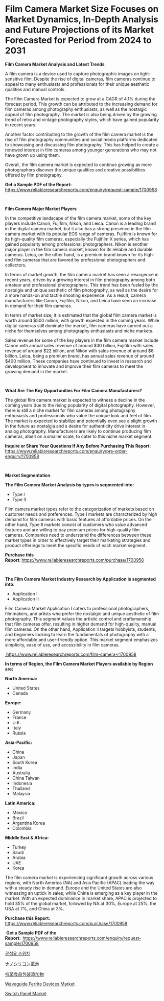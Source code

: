 <p><h1>Film Camera Market Size Focuses on Market Dynamics, In-Depth Analysis and Future Projections of its Market Forecasted for Period from 2024 to 2031</h1></p><p><strong>Film Camera Market Analysis and Latest Trends</strong></p>
<p><p>A film camera is a device used to capture photographic images on light-sensitive film. Despite the rise of digital cameras, film cameras continue to appeal to many enthusiasts and professionals for their unique aesthetic qualities and manual controls.</p><p>The Film Camera Market is expected to grow at a CAGR of 4.1% during the forecast period. This growth can be attributed to the increasing demand for film cameras among photography enthusiasts, as well as the nostalgic appeal of film photography. The market is also being driven by the growing trend of retro and vintage photography styles, which have gained popularity in recent years.</p><p>Another factor contributing to the growth of the film camera market is the rise of film photography communities and social media platforms dedicated to showcasing and discussing film photography. This has helped to create a renewed interest in film cameras among younger generations who may not have grown up using them.</p><p>Overall, the film camera market is expected to continue growing as more photographers discover the unique qualities and creative possibilities offered by film photography.</p></p>
<p><strong>Get a Sample PDF of the Report:&nbsp;</strong> <a href="https://www.reliableresearchreports.com/enquiry/request-sample/1700958">https://www.reliableresearchreports.com/enquiry/request-sample/1700958</a></p>
<p>&nbsp;</p>
<p><strong>Film Camera Major Market Players</strong></p>
<p><p>In the competitive landscape of the film camera market, some of the key players include Canon, Fujifilm, Nikon, and Leica. Canon is a leading brand in the digital camera market, but it also has a strong presence in the film camera market with its popular EOS range of cameras. Fujifilm is known for its high-quality film cameras, especially the Fujifilm X series, which has gained popularity among professional photographers. Nikon is another major player in the film camera market, known for its reliable and durable cameras. Leica, on the other hand, is a premium brand known for its high-end film cameras that are favored by professional photographers and collectors.</p><p>In terms of market growth, the film camera market has seen a resurgence in recent years, driven by a growing interest in film photography among both amateur and professional photographers. This trend has been fueled by the nostalgia and unique aesthetic of film photography, as well as the desire for a more hands-on and tactile shooting experience. As a result, camera manufacturers like Canon, Fujifilm, Nikon, and Leica have seen an increase in demand for their film cameras.</p><p>In terms of market size, it is estimated that the global film camera market is worth around $500 million, with growth expected in the coming years. While digital cameras still dominate the market, film cameras have carved out a niche for themselves among photography enthusiasts and niche markets.</p><p>Sales revenue for some of the key players in the film camera market include Canon with annual sales revenue of around $30 billion, Fujifilm with sales revenue of around $22 billion, and Nikon with sales revenue of around $6 billion. Leica, being a premium brand, has annual sales revenue of around $400 million. These companies have continued to invest in research and development to innovate and improve their film cameras to meet the growing demand in the market.</p></p>
<p>&nbsp;</p>
<p><strong>What Are The Key Opportunities For Film Camera Manufacturers?</strong></p>
<p><p>The global film camera market is expected to witness a decline in the coming years due to the rising popularity of digital photography. However, there is still a niche market for film cameras among photography enthusiasts and professionals who value the unique look and feel of film. The market is expected to stabilize and potentially even see a slight growth in the future as nostalgia and a desire for authenticity drive interest in analog photography. Manufacturers are likely to continue producing film cameras, albeit on a smaller scale, to cater to this niche market segment.</p></p>
<p><strong>Inquire or Share Your Questions If Any Before Purchasing This Report:</strong> <a href="https://www.reliableresearchreports.com/enquiry/pre-order-enquiry/1700958">https://www.reliableresearchreports.com/enquiry/pre-order-enquiry/1700958</a></p>
<p>&nbsp;</p>
<p><strong>Market Segmentation</strong></p>
<p><strong>The Film Camera Market Analysis by types is segmented into:</strong></p>
<p><ul><li>Type I</li><li>Type II</li></ul></p>
<p><p>Film camera market types refer to the categorization of markets based on customer needs and preferences. Type I markets are characterized by high demand for film cameras with basic features at affordable prices. On the other hand, Type II markets consist of customers who value advanced features and are willing to pay premium prices for high-quality film cameras. Companies need to understand the differences between these market types in order to effectively target their marketing strategies and product offerings to meet the specific needs of each market segment.</p></p>
<p><strong>Purchase this Report:&nbsp;</strong><a href="https://www.reliableresearchreports.com/purchase/1700958">https://www.reliableresearchreports.com/purchase/1700958</a></p>
<p>&nbsp;</p>
<p><strong>The Film Camera Market Industry Research by Application is segmented into:</strong></p>
<p><ul><li>Application I</li><li>Application II</li></ul></p>
<p><p>Film Camera Market Application I caters to professional photographers, filmmakers, and artists who prefer the nostalgic and unique aesthetic of film photography. This segment values the artistic control and craftsmanship that film cameras offer, resulting in higher demand for high-quality, manual film cameras. On the other hand, Application II targets hobbyists, students, and beginners looking to learn the fundamentals of photography with a more affordable and user-friendly option. This market segment emphasizes simplicity, ease of use, and accessibility in film cameras.</p></p>
<p><a href="https://www.reliableresearchreports.com/film-camera-r1700958">&nbsp;https://www.reliableresearchreports.com/film-camera-r1700958</a></p>
<p><strong>In terms of Region, the Film Camera Market Players available by Region are:</strong></p>
<p>
    <p> <strong> North America: </strong>
        <ul>
            <li>United States</li>
            <li>Canada</li>
        </ul>
        </p> 
    <p> <strong> Europe: </strong>
        <ul>
            <li>Germany</li>
            <li>France</li>
            <li>U.K.</li>
            <li>Italy</li>
            <li>Russia</li>
        </ul>
        </p> 
    <p> <strong> Asia-Pacific: </strong>
        <ul>
            <li>China</li>
            <li>Japan</li>
            <li>South Korea</li>
            <li>India</li>
            <li>Australia</li>
            <li>China Taiwan</li>
            <li>Indonesia</li>
            <li>Thailand</li>
            <li>Malaysia</li>
        </ul>
        </p> 
    <p> <strong> Latin America: </strong>
        <ul>
            <li>Mexico</li>
            <li>Brazil</li>
            <li>Argentina Korea</li>
            <li>Colombia</li>
        </ul>
        </p> 
    <p> <strong> Middle East & Africa: </strong>
        <ul>
            <li>Turkey</li>
            <li>Saudi</li>
            <li>Arabia</li>
            <li>UAE</li>
            <li>Korea</li>
        </ul>
    </p>
    </p>
<p><p>The film camera market is experiencing significant growth across various regions, with North America (NA) and Asia Pacific (APAC) leading the way with a steady rise in demand. Europe and the United States are also witnessing an uptick in sales, while China is emerging as a key player in the market. With an expected dominance in market share, APAC is projected to hold 35% of the global market, followed by NA at 30%, Europe at 25%, the USA at 7%, and China at 3%.</p></p>
<p><strong>Purchase this Report: </strong><a href="https://www.reliableresearchreports.com/purchase/1700958">https://www.reliableresearchreports.com/purchase/1700958</a></p>
<p>&nbsp;<strong>Get a Sample PDF of the Report:&nbsp;&nbsp;</strong><a href="https://www.reliableresearchreports.com/enquiry/request-sample/1700958">https://www.reliableresearchreports.com/enquiry/request-sample/1700958</a></p>
<p><strong></strong></p>
<p><p><a href="https://github.com/CliftonFisher9067/Market-Research-Report-List-2/blob/main/8745276122817.md">광섬유 스위치</a></p><p><a href="https://github.com/SimeonBode1/Market-Research-Report-List-1/blob/main/6726701124023.md">ナノシリコン電池</a></p><p><a href="https://github.com/pepo3k/Market-Research-Report-List-2/blob/main/4350945124850.md">抗菌食品包装添加物</a></p><p><a href="https://github.com/mbisetmhermsr/Market-Research-Report-List-2/blob/main/waveguide-ferrite-devices-market.md">Waveguide Ferrite Devices Market</a></p><p><a href="https://github.com/joannesouthgate/Market-Research-Report-List-3/blob/main/switch-panel-market.md">Switch Panel Market</a></p></p>